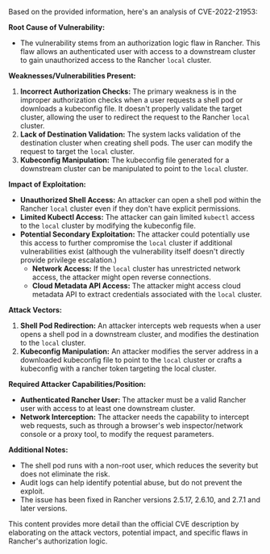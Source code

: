 Based on the provided information, here's an analysis of CVE-2022-21953:

**Root Cause of Vulnerability:**

-   The vulnerability stems from an authorization logic flaw in Rancher. This flaw allows an authenticated user with access to a downstream cluster to gain unauthorized access to the Rancher `local` cluster.

**Weaknesses/Vulnerabilities Present:**

1.  **Incorrect Authorization Checks:** The primary weakness is in the improper authorization checks when a user requests a shell pod or downloads a kubeconfig file. It doesn't properly validate the target cluster, allowing the user to redirect the request to the Rancher `local` cluster.
2.  **Lack of Destination Validation:** The system lacks validation of the destination cluster when creating shell pods. The user can modify the request to target the `local` cluster.
3.  **Kubeconfig Manipulation:**  The kubeconfig file generated for a downstream cluster can be manipulated to point to the `local` cluster.

**Impact of Exploitation:**

*   **Unauthorized Shell Access:** An attacker can open a shell pod within the Rancher `local` cluster even if they don't have explicit permissions.
*   **Limited Kubectl Access:** The attacker can gain limited `kubectl` access to the `local` cluster by modifying the kubeconfig file.
*   **Potential Secondary Exploitation:** The attacker could potentially use this access to further compromise the `local` cluster if additional vulnerabilities exist (although the vulnerability itself doesn't directly provide privilege escalation.)
    *   **Network Access:** If the `local` cluster has unrestricted network access, the attacker might open reverse connections.
    *   **Cloud Metadata API Access:** The attacker might access cloud metadata API to extract credentials associated with the `local` cluster.

**Attack Vectors:**

1.  **Shell Pod Redirection:** An attacker intercepts web requests when a user opens a shell pod in a downstream cluster, and modifies the destination to the `local` cluster.
2.  **Kubeconfig Manipulation:** An attacker modifies the server address in a downloaded kubeconfig file to point to the `local` cluster or crafts a kubeconfig with a rancher token targeting the local cluster.

**Required Attacker Capabilities/Position:**

*   **Authenticated Rancher User:** The attacker must be a valid Rancher user with access to at least one downstream cluster.
*   **Network Interception:** The attacker needs the capability to intercept web requests, such as through a browser's web inspector/network console or a proxy tool, to modify the request parameters.

**Additional Notes:**

*   The shell pod runs with a non-root user, which reduces the severity but does not eliminate the risk.
*   Audit logs can help identify potential abuse, but do not prevent the exploit.
*   The issue has been fixed in Rancher versions 2.5.17, 2.6.10, and 2.7.1 and later versions.

This content provides more detail than the official CVE description by elaborating on the attack vectors, potential impact, and specific flaws in Rancher's authorization logic.